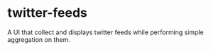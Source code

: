 # twitter-feeds
A UI that collect and displays twitter feeds while performing simple aggregation on them.
